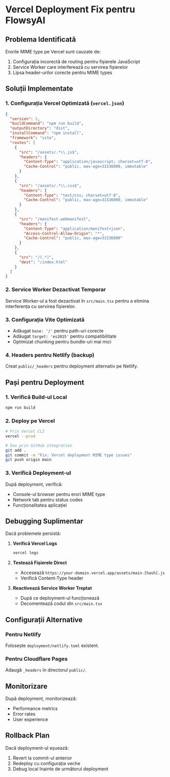 # Vercel Deployment Fix pentru FlowsyAI

## Problema Identificată

Erorile MIME type pe Vercel sunt cauzate de:

1. Configurația incorectă de routing pentru fișierele JavaScript
2. Service Worker care interferează cu servirea fișierelor
3. Lipsa header-urilor corecte pentru MIME types

## Soluții Implementate

### 1. Configurația Vercel Optimizată (`vercel.json`)

```json
{
  "version": 2,
  "buildCommand": "npm run build",
  "outputDirectory": "dist",
  "installCommand": "npm install",
  "framework": "vite",
  "routes": [
    {
      "src": "/assets/.*\\.js$",
      "headers": {
        "Content-Type": "application/javascript; charset=utf-8",
        "Cache-Control": "public, max-age=31536000, immutable"
      }
    },
    {
      "src": "/assets/.*\\.css$",
      "headers": {
        "Content-Type": "text/css; charset=utf-8",
        "Cache-Control": "public, max-age=31536000, immutable"
      }
    },
    {
      "src": "/manifest.webmanifest",
      "headers": {
        "Content-Type": "application/manifest+json",
        "Access-Control-Allow-Origin": "*",
        "Cache-Control": "public, max-age=31536000"
      }
    },
    {
      "src": "/(.*)",
      "dest": "/index.html"
    }
  ]
}
```

### 2. Service Worker Dezactivat Temporar

Service Worker-ul a fost dezactivat în `src/main.tsx` pentru a elimina
interferența cu servirea fișierelor.

### 3. Configurația Vite Optimizată

- Adăugat `base: '/'` pentru path-uri corecte
- Adăugat `target: 'es2015'` pentru compatibilitate
- Optimizat chunking pentru bundle-uri mai mici

### 4. Headers pentru Netlify (backup)

Creat `public/_headers` pentru deployment alternativ pe Netlify.

## Pași pentru Deployment

### 1. Verifică Build-ul Local

```bash
npm run build
```

### 2. Deploy pe Vercel

```bash
# Prin Vercel CLI
vercel --prod

# Sau prin GitHub integration
git add .
git commit -m "Fix: Vercel deployment MIME type issues"
git push origin main
```

### 3. Verifică Deployment-ul

După deployment, verifică:

- Console-ul browser pentru erori MIME type
- Network tab pentru status codes
- Funcționalitatea aplicației

## Debugging Suplimentar

Dacă problemele persistă:

1. **Verifică Vercel Logs**

   ```bash
   vercel logs
   ```

2. **Testează Fișierele Direct**

   - Accesează `https://your-domain.vercel.app/assets/main-[hash].js`
   - Verifică Content-Type header

3. **Reactivează Service Worker Treptat**
   - După ce deployment-ul funcționează
   - Decomentează codul din `src/main.tsx`

## Configurații Alternative

### Pentru Netlify

Folosește `deployment/netlify.toml` existent.

### Pentru Cloudflare Pages

Adaugă `_headers` în directorul `public/`.

## Monitorizare

După deployment, monitorizează:

- Performance metrics
- Error rates
- User experience

## Rollback Plan

Dacă deployment-ul eșuează:

1. Revert la commit-ul anterior
2. Redeploy cu configurația veche
3. Debug local înainte de următorul deployment
